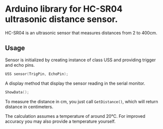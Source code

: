 # Arduino library for HC-SR04 ultrasonic distance sensor.

HC-SR04 is an ultrasonic sensor that measures distances from 2 to 400cm.

## Usage
Sensor is initialized by creating instance of class USS and providing trigger and echo pins.
```c
USS sensor(TrigPin, EchoPin);
```

A display method that display the sensor reading in the serial monitor.
```c
ShowData();
```

To measure the distance in cm, you just call `GetDistance()`, which will return distance in centimeters.

The calculation assumes a temperature of around 20°C. For improved accuracy you may also provide a temperature yourself.
